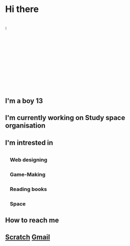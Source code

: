 <h1> Hi there <h1>  <img src="https://i.pinimg.com/originals/b9/37/12/b9371273ae94a946e92074d1b9696680.gif"width=5%  height=5%>
<!DOCTYPE html>
<html>


<h2> I'm a boy 13 </h2>

<h2> I'm currently working on Study space organisation </h2>
<h2> I'm intrested in <h2>

<h3>ㅤWeb designing <h3>
<h3>ㅤGame-Making <h3>
<h3>ㅤReading books <h3>
<h3>ㅤSpace <h3>


<h2> How to reach me <h2>

<a href="https://scratch.mit.edu/users/Aveolon/">Scratch</a> 
<a href="www.sachiruvishwaja@gmail.com">Gmail</a>  
